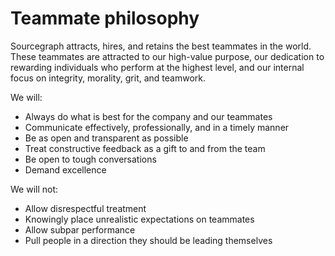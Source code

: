 # Teammate philosophy
Sourcegraph attracts, hires, and retains the best teammates in the world. These teammates are attracted to our high-value purpose, our dedication to rewarding individuals who perform at the highest level, and our internal focus on integrity, morality, grit, and teamwork.

We will:

* Always do what is best for the company and our teammates
* Communicate effectively, professionally, and in a timely manner
* Be as open and transparent as possible
* Treat constructive feedback as a gift to and from the team
* Be open to tough conversations
* Demand excellence


We will not:
* Allow disrespectful treatment
* Knowingly place unrealistic expectations on teammates
* Allow subpar performance
* Pull people in a direction they should be leading themselves